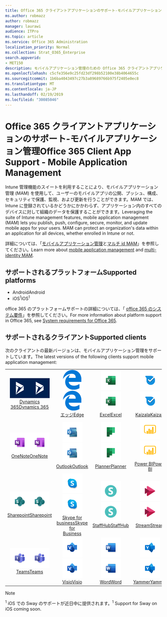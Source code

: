 ```yaml
---
title: Office 365 クライアントアプリケーションのサポート-モバイルアプリケーション管理
ms.author: robmazz
author: robmazz
manager: laurawi
audience: ITPro
ms.topic: article
ms.service: Office 365 Administration
localization_priority: Normal
ms.collection: Strat_O365_Enterprise
search.appverid:
- MET150
description: モバイルアプリケーション管理のための Office 365 クライアントアプリケーションサポートについて
ms.openlocfilehash: c5cfe356e9c25fd23df298b52100e38b4064655c
ms.sourcegitcommit: 1b6ba4043497c27b3a89689766b975f2405e0ec8
ms.translationtype: MT
ms.contentlocale: ja-JP
ms.lasthandoff: 02/19/2019
ms.locfileid: "30085046"
---
```

# <a name="office-365-client-app-support---mobile-application-management"></a><span data-ttu-id="cdceb-103">Office 365 クライアントアプリケーションのサポート-モバイルアプリケーション管理</span><span class="sxs-lookup"><span data-stu-id="cdceb-103">Office 365 Client App Support - Mobile Application Management</span></span>

<span data-ttu-id="cdceb-p101">Intune 管理機能のスイートを利用することにより、モバイルアプリケーション管理 (MAM) を使用して、ユーザーのモバイルアプリの公開、プッシュ、構成、セキュリティで保護、監視、および更新を行うことができます。MAM では、Intune に登録されているかどうかにかかわらず、アプリケーション内のすべてのデバイスに対して組織のデータを保護することができます。</span><span class="sxs-lookup"><span data-stu-id="cdceb-p101">Leveraging the suite of Intune management features, mobile application management (MAM) lets you publish, push, configure, secure, monitor, and update mobile apps for your users. MAM can protect an organization's data within an application for all devices, whether enrolled in Intune or not.</span></span>

<span data-ttu-id="cdceb-106">詳細については、「[モバイルアプリケーション管理](https://docs.microsoft.com/intune/mam-faq)と[マルチ id MAM](https://docs.microsoft.com/intune/app-protection-policy)」を参照してください。</span><span class="sxs-lookup"><span data-stu-id="cdceb-106">Learn more about [mobile application management](https://docs.microsoft.com/intune/mam-faq) and [multi-identity MAM](https://docs.microsoft.com/intune/app-protection-policy).</span></span>

## <a name="supported-platforms"></a><span data-ttu-id="cdceb-107">サポートされるプラットフォーム</span><span class="sxs-lookup"><span data-stu-id="cdceb-107">Supported platforms</span></span>

 - <span data-ttu-id="cdceb-108">Android</span><span class="sxs-lookup"><span data-stu-id="cdceb-108">Android</span></span>
 - <span data-ttu-id="cdceb-109">iOS<sup>1</sup></span><span class="sxs-lookup"><span data-stu-id="cdceb-109">iOS<sup>1</sup></span></span>

<span data-ttu-id="cdceb-110">office 365 のプラットフォームサポートの詳細については、「 [office 365 のシステム要件](https://products.office.com/office-system-requirements)」を参照してください。</span><span class="sxs-lookup"><span data-stu-id="cdceb-110">For more information about platform support in Office 365, see [System requirements for Office 365](https://products.office.com/office-system-requirements).</span></span>

## <a name="supported-clients"></a><span data-ttu-id="cdceb-111">サポートされるクライアント</span><span class="sxs-lookup"><span data-stu-id="cdceb-111">Supported clients</span></span>

<span data-ttu-id="cdceb-112">次のクライアントの最新バージョンは、モバイルアプリケーション管理をサポートしています。</span><span class="sxs-lookup"><span data-stu-id="cdceb-112">The latest versions of the following clients support mobile application management:</span></span>

| | | | | | |
|:---:|:---:|:---:|:---:|:---:|:---:|
| <span data-ttu-id="cdceb-113">![Dynamics 365 アイコン](media/o365-dynamics365-64x64.png)</span><span class="sxs-lookup"><span data-stu-id="cdceb-113">![Dynamics 365 icon](media/o365-dynamics365-64x64.png)</span></span> <br> [<span data-ttu-id="cdceb-114">Dynamics 365</span><span class="sxs-lookup"><span data-stu-id="cdceb-114">Dynamics 365</span></span>](https://dynamics.microsoft.com) | <span data-ttu-id="cdceb-115">![エッジアイコン](media/o365-edge-64x64.png)</span><span class="sxs-lookup"><span data-stu-id="cdceb-115">![Edge icon](media/o365-edge-64x64.png)</span></span> <br> [<span data-ttu-id="cdceb-116">エッジ</span><span class="sxs-lookup"><span data-stu-id="cdceb-116">Edge</span></span>](https://www.microsoft.com/windows/microsoft-edge) | <span data-ttu-id="cdceb-117">![[Excel] アイコン](media/o365-excel-64x64.png)</span><span class="sxs-lookup"><span data-stu-id="cdceb-117">![Excel icon](media/o365-excel-64x64.png)</span></span> <br> [<span data-ttu-id="cdceb-118">Excel</span><span class="sxs-lookup"><span data-stu-id="cdceb-118">Excel</span></span>](https://products.office.com/excel) | <span data-ttu-id="cdceb-119">![Kaizala アイコン](media/o365-kaizala-64x64.png)</span><span class="sxs-lookup"><span data-stu-id="cdceb-119">![Kaizala icon](media/o365-kaizala-64x64.png)</span></span> <br> [<span data-ttu-id="cdceb-120">Kaizala</span><span class="sxs-lookup"><span data-stu-id="cdceb-120">Kaizala</span></span>](https://products.office.com/en/business/microsoft-kaizala) | <span data-ttu-id="cdceb-121">![OneDrive for business アイコン](media/o365-OneDrive-64x64.png)</span><span class="sxs-lookup"><span data-stu-id="cdceb-121">![OneDrive for Business icon](media/o365-OneDrive-64x64.png)</span></span> <br> [<span data-ttu-id="cdceb-122">OneDrive</span><span class="sxs-lookup"><span data-stu-id="cdceb-122">OneDrive</span></span>](https://products.office.com/onedrive-for-business/online-cloud-storage)
| <span data-ttu-id="cdceb-123">![OneNote アイコン](media/o365-OneNote-64x64.png)</span><span class="sxs-lookup"><span data-stu-id="cdceb-123">![OneNote icon](media/o365-OneNote-64x64.png)</span></span> <br> [<span data-ttu-id="cdceb-124">OneNote</span><span class="sxs-lookup"><span data-stu-id="cdceb-124">OneNote</span></span>](https://products.office.com/onenote) | <span data-ttu-id="cdceb-125">![Outlook アイコン](media/o365-outlook-64x64.png)</span><span class="sxs-lookup"><span data-stu-id="cdceb-125">![Outlook icon](media/o365-outlook-64x64.png)</span></span> <br> [<span data-ttu-id="cdceb-126">Outlook</span><span class="sxs-lookup"><span data-stu-id="cdceb-126">Outlook</span></span>](https://products.office.com/outlook) | <span data-ttu-id="cdceb-127">![Planner アイコン](media/o365-planner-64x64.png)</span><span class="sxs-lookup"><span data-stu-id="cdceb-127">![Planner icon](media/o365-planner-64x64.png)</span></span> <br> [<span data-ttu-id="cdceb-128">Planner</span><span class="sxs-lookup"><span data-stu-id="cdceb-128">Planner</span></span>](https://products.office.com/business/task-management-software) | <span data-ttu-id="cdceb-129">![PowerBI アイコン](media/o365-powerbi-64x64.png)</span><span class="sxs-lookup"><span data-stu-id="cdceb-129">![PowerBI icon](media/o365-powerbi-64x64.png)</span></span> <br> [<span data-ttu-id="cdceb-130">Power BI</span><span class="sxs-lookup"><span data-stu-id="cdceb-130">Power BI</span></span>](https://powerbi.microsoft.com) | <span data-ttu-id="cdceb-131">![[PowerPoint] アイコン](media/o365-powerpoint-64x64.png)</span><span class="sxs-lookup"><span data-stu-id="cdceb-131">![PowerPoint icon](media/o365-powerpoint-64x64.png)</span></span> <br> [<span data-ttu-id="cdceb-132">PowerPoint</span><span class="sxs-lookup"><span data-stu-id="cdceb-132">PowerPoint</span></span>](https://products.office.com/powerpoint) |
| <span data-ttu-id="cdceb-133">![SharePoint アイコン](media/o365-sharepoint-64x64.png)</span><span class="sxs-lookup"><span data-stu-id="cdceb-133">![SharePoint icon](media/o365-sharepoint-64x64.png)</span></span> <br> [<span data-ttu-id="cdceb-134">Sharepoint</span><span class="sxs-lookup"><span data-stu-id="cdceb-134">Sharepoint</span></span>](https://products.office.com/sharepoint) | <span data-ttu-id="cdceb-135">![Skype for business アイコン](media/o365-skypeforbusiness-64x64.png)</span><span class="sxs-lookup"><span data-stu-id="cdceb-135">![Skype for Business icon](media/o365-skypeforbusiness-64x64.png)</span></span> <br> [<span data-ttu-id="cdceb-136">Skype for <br> business</span><span class="sxs-lookup"><span data-stu-id="cdceb-136">Skype for <br> Business</span></span>](https://www.skype.com/business/) | <span data-ttu-id="cdceb-137">![StaffHub アイコン](media/o365-staffhub-64x64.png)</span><span class="sxs-lookup"><span data-stu-id="cdceb-137">![StaffHub icon](media/o365-staffhub-64x64.png)</span></span> <br> [<span data-ttu-id="cdceb-138">StaffHub</span><span class="sxs-lookup"><span data-stu-id="cdceb-138">StaffHub</span></span>](https://products.office.com/microsoft-staffhub/staff-scheduling-software) | <span data-ttu-id="cdceb-139">![ストリームアイコン](media/o365-stream-64x64.png)</span><span class="sxs-lookup"><span data-stu-id="cdceb-139">![Stream icon](media/o365-stream-64x64.png)</span></span> <br> [<span data-ttu-id="cdceb-140">Stream</span><span class="sxs-lookup"><span data-stu-id="cdceb-140">Stream</span></span>](https://stream.microsoft.com) | <span data-ttu-id="cdceb-141">![Sway アイコン](media/o365-sway-64x64.png)</span><span class="sxs-lookup"><span data-stu-id="cdceb-141">![Sway icon](media/o365-sway-64x64.png)</span></span> <br> [<span data-ttu-id="cdceb-142">Sway<sup>1</sup></span><span class="sxs-lookup"><span data-stu-id="cdceb-142">Sway<sup>1</sup></span></span>](https://sway.com)
| <span data-ttu-id="cdceb-143">![Teams アイコン](media/o365-teams-64x64.png)</span><span class="sxs-lookup"><span data-stu-id="cdceb-143">![Teams icon](media/o365-teams-64x64.png)</span></span> <br> [<span data-ttu-id="cdceb-144">Teams</span><span class="sxs-lookup"><span data-stu-id="cdceb-144">Teams</span></span>](https://products.office.com/microsoft-teams/group-chat-software) | <span data-ttu-id="cdceb-145">![Visio アイコン](media/o365-visio-64x64.png)</span><span class="sxs-lookup"><span data-stu-id="cdceb-145">![Visio icon](media/o365-visio-64x64.png)</span></span> <br> [<span data-ttu-id="cdceb-146">Visio</span><span class="sxs-lookup"><span data-stu-id="cdceb-146">Visio</span></span>](https://products.office.com/visio/flowchart-software) | <span data-ttu-id="cdceb-147">![[Word] アイコン](media/o365-word-64x64.png)</span><span class="sxs-lookup"><span data-stu-id="cdceb-147">![Word icon](media/o365-word-64x64.png)</span></span> <br> [<span data-ttu-id="cdceb-148">Word</span><span class="sxs-lookup"><span data-stu-id="cdceb-148">Word</span></span>](https://products.office.com/word) |<span data-ttu-id="cdceb-149">![Yammer アイコン](media/o365-yammer-64x64.png)</span><span class="sxs-lookup"><span data-stu-id="cdceb-149">![Yammer icon](media/o365-yammer-64x64.png)</span></span> <br> [<span data-ttu-id="cdceb-150">Yammer</span><span class="sxs-lookup"><span data-stu-id="cdceb-150">Yammer</span></span>](https://products.office.com/yammer/yammer-overview)

> [!NOTE]
> <span data-ttu-id="cdceb-151"><sup>1</sup> iOS での Sway のサポートが近日中に提供されます。</span><span class="sxs-lookup"><span data-stu-id="cdceb-151"><sup>1</sup> Support for Sway on iOS coming soon.</span></span>